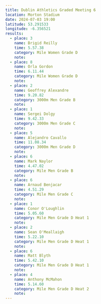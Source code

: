 ```yaml
---
title: Dublin Athletics Graded Meeting 6
location: Morton Stadium
date: 2024-07-03 19:00
latitude: 53.291533 
longitude: -6.356521
results:
  - place: 3
    name: Brigid Reilly
    time: 5.57.38
    category: Mile Women Grade D
    note: 
  - place: 8
    name: Orla Gordon
    time: 6.11.44
    category: Mile Women Grade D
    note: 
  - place: 2
    name: Geoffrey Alexandre
    time: 9.20.82
    category: 3000m Men Grade B
    note: 
  - place: 1
    name: Sergei Dolgy
    time: 9.42.33
    category: 3000m Men Grade C
    note: 
  - place: 5
    name: Alejandro Cavallo
    time: 11.08.34
    category: 3000m Men Grade D
    note: 
  - place: 6
    name: Mark Naylor
    time: 4.47.02
    category: Mile Men Grade B
    note: 
  - place: 6
    name: Arnaud Benjacar
    time: 4.51.29 
    category: Mile Men Grade C 
    note: 
  - place: 1
    name: Conor O'Loughlin
    time: 5.05.60
    category: Mile Men Grade D Heat 1
    note:
  - place: 2
    name: Sean O'Meallaigh
    time: 5.22.10
    category: Mile Men Grade D Heat 1
    note:
  - place: 6
    name: Matt Blyth
    time: 5.42.10
    category: Mile Men Grade D Heat 1
    note:
  - place: 4
    name: Anthony McMahon
    time: 5.14.60 
    category: Mile Men Grade D Heat 2
    note:
---
```

